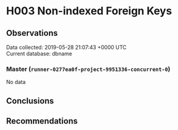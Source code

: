 # H003 Non-indexed Foreign Keys #

## Observations ##
Data collected: 2019-05-28 21:07:43 +0000 UTC  
Current database: dbname  

### Master (`runner-0277ea0f-project-9951336-concurrent-0`) ###


No data


## Conclusions ##


## Recommendations ##

